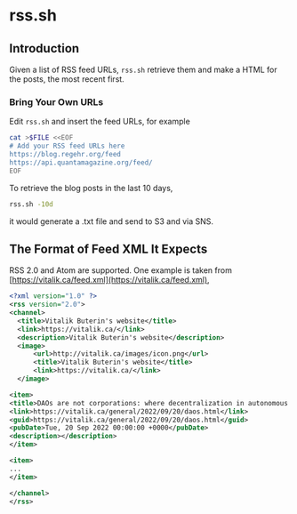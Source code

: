 # rss.sh

## Introduction

Given a list of RSS feed URLs, `rss.sh` retrieve them and make a HTML for the posts, the most recent first.

### Bring Your Own URLs

Edit `rss.sh` and insert the feed URLs, for example

```sh
cat >$FILE <<EOF
# Add your RSS feed URLs here
https://blog.regehr.org/feed
https://api.quantamagazine.org/feed/
EOF
```

To retrieve the blog posts in the last 10 days,

```sh
rss.sh -10d
```

it would generate a .txt file and send to S3 and via SNS.

## The Format of Feed XML It Expects

RSS 2.0 and Atom are supported. One example is taken from [https://vitalik.ca/feed.xml](https://vitalik.ca/feed.xml),

```xml
<?xml version="1.0" ?>
<rss version="2.0">
<channel>
  <title>Vitalik Buterin's website</title>
  <link>https://vitalik.ca/</link>
  <description>Vitalik Buterin's website</description>
  <image>
      <url>http://vitalik.ca/images/icon.png</url>
      <title>Vitalik Buterin's website</title>
      <link>https://vitalik.ca/</link>
  </image>

<item>
<title>DAOs are not corporations: where decentralization in autonomous organizations matters</title>
<link>https://vitalik.ca/general/2022/09/20/daos.html</link>
<guid>https://vitalik.ca/general/2022/09/20/daos.html</guid>
<pubDate>Tue, 20 Sep 2022 00:00:00 +0000</pubDate>
<description></description>
</item>

<item>
...
</item>

</channel>
</rss>
```
